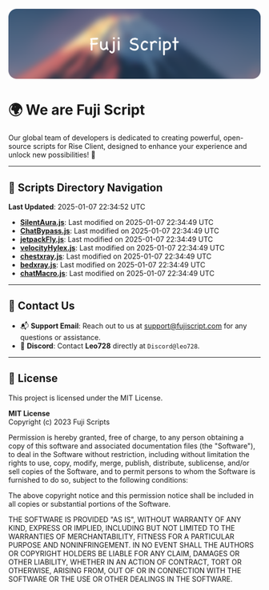 ![Banner](.github/b.webp)

# 🌍 **We are Fuji Script**

Our global team of developers is dedicated to creating powerful, open-source scripts for Rise Client, designed to enhance your experience and unlock new possibilities! 🌟

---
<!-- SCRIPTS_NAVIGATION_START -->
## 📂 **Scripts Directory Navigation**

**Last Updated**: 2025-01-07 22:34:52 UTC

- **[SilentAura.js](scripts/SilentAura.js)**: Last modified on 2025-01-07 22:34:49 UTC
- **[ChatBypass.js](scripts/ChatBypass.js)**: Last modified on 2025-01-07 22:34:49 UTC
- **[jetpackFly.js](scripts/jetpackFly.js)**: Last modified on 2025-01-07 22:34:49 UTC
- **[velocityHylex.js](scripts/velocityHylex.js)**: Last modified on 2025-01-07 22:34:49 UTC
- **[chestxray.js](scripts/chestxray.js)**: Last modified on 2025-01-07 22:34:49 UTC
- **[bedxray.js](scripts/bedxray.js)**: Last modified on 2025-01-07 22:34:49 UTC
- **[chatMacro.js](scripts/chatMacro.js)**: Last modified on 2025-01-07 22:34:49 UTC

<!-- SCRIPTS_NAVIGATION_END -->

---

## 💬 **Contact Us**  
- 📬 **Support Email**: Reach out to us at [support@fujiscript.com](mailto:support@fujiscript.com) for any questions or assistance.  
- 💬 **Discord**: Contact **Leo728** directly at `Discord@leo728`.

---

## 📜 **License**

This project is licensed under the MIT License.  

**MIT License**  
Copyright (c) 2023 Fuji Scripts  

Permission is hereby granted, free of charge, to any person obtaining a copy of this software and associated documentation files (the "Software"), to deal in the Software without restriction, including without limitation the rights to use, copy, modify, merge, publish, distribute, sublicense, and/or sell copies of the Software, and to permit persons to whom the Software is furnished to do so, subject to the following conditions:  

The above copyright notice and this permission notice shall be included in all copies or substantial portions of the Software.  

THE SOFTWARE IS PROVIDED "AS IS", WITHOUT WARRANTY OF ANY KIND, EXPRESS OR IMPLIED, INCLUDING BUT NOT LIMITED TO THE WARRANTIES OF MERCHANTABILITY, FITNESS FOR A PARTICULAR PURPOSE AND NONINFRINGEMENT. IN NO EVENT SHALL THE AUTHORS OR COPYRIGHT HOLDERS BE LIABLE FOR ANY CLAIM, DAMAGES OR OTHER LIABILITY, WHETHER IN AN ACTION OF CONTRACT, TORT OR OTHERWISE, ARISING FROM, OUT OF OR IN CONNECTION WITH THE SOFTWARE OR THE USE OR OTHER DEALINGS IN THE SOFTWARE.  
